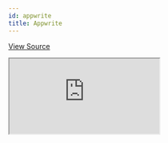 ```yaml
---
id: appwrite
title: Appwrite
---
```


[View Source](https://github.com/pankod/refine/tree/master/examples/multi-tenancy/appwrite)

<iframe src="https://codesandbox.io/embed/cake-house-41kgm?autoresize=1&fontsize=14&theme=dark&view=preview"
     style={{width: "100%", height:"80vh", border: "0px", borderRadius: "8px", overflow:"hidden"}}
     title="cake-house"
     allow="accelerometer; ambient-light-sensor; camera; encrypted-media; geolocation; gyroscope; hid; microphone; midi; payment; usb; vr; xr-spatial-tracking"
     sandbox="allow-forms allow-modals allow-popups allow-presentation allow-same-origin allow-scripts"
></iframe>
